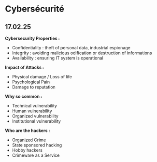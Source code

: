 # Cybersécurité

## 17.02.25

**Cybersecurity Properties :**
- Confidentiality : theft of personal data, industrial espionage
- Integrity : avoiding malicious odification or destruction of informations
- Availability : ensuring IT system is operational

**Impact of Attacks :**
- Physical damage / Loss of life
- Psychological Pain
- Damage to reputation

**Why so common :**
- Technical vulnerability
- Human vulnerability
- Organized vulnerability
- Institutional vulnerability

**Who are the hackers :**
- Organized Crime
- State sponsored hacking
- Hobby hackers
- Crimeware as a Service